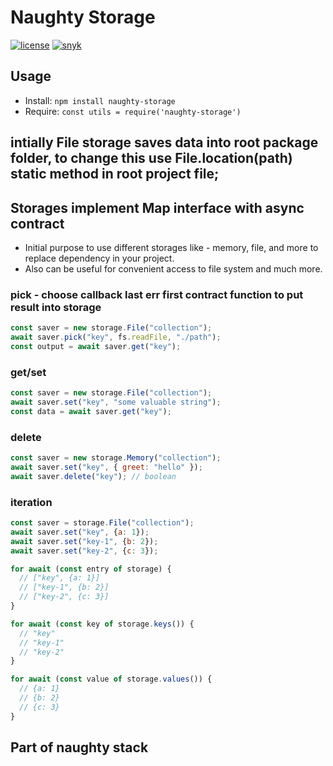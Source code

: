 # Naughty Storage
[![license](https://img.shields.io/badge/license-MIT-blue.svg)](https://github.com/NaughtySora/naughty-storage/blob/master/LICENSE)
[![snyk](https://snyk.io/test/github/NaughtySora/naughty-storage/badge.svg)](https://snyk.io/test/github/NaughtySora/naughty-storage)

## Usage
- Install: `npm install naughty-storage`
- Require: `const utils = require('naughty-storage')`

## intially File storage saves data into root package folder, to change this use File.location(path) static method in root project file;
## Storages implement Map interface with async contract

- Initial purpose to use different storages like - memory, file, and more to replace dependency in your project.
- Also can be useful for convenient access to file system and much more.

### pick - choose callback last err first contract function to put result into storage 

```js
const saver = new storage.File("collection");
await saver.pick("key", fs.readFile, "./path");
const output = await saver.get("key");
```

### get/set
```js
const saver = new storage.File("collection");
await saver.set("key", "some valuable string");
const data = await saver.get("key");
```

### delete
```js 
const saver = new storage.Memory("collection");
await saver.set("key", { greet: "hello" });
await saver.delete("key"); // boolean
```

### iteration
```js 
const saver = storage.File("collection");
await saver.set("key", {a: 1});
await saver.set("key-1", {b: 2});
await saver.set("key-2", {c: 3});

for await (const entry of storage) {
  // ["key", {a: 1}]
  // ["key-1", {b: 2}]
  // ["key-2", {c: 3}]
}

for await (const key of storage.keys()) {
  // "key"
  // "key-1"
  // "key-2"
}

for await (const value of storage.values()) {
  // {a: 1}
  // {b: 2}
  // {c: 3}
}
```

## Part of naughty stack
